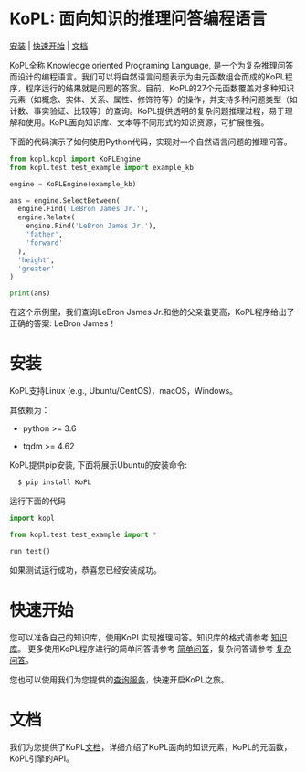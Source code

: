 # KoPL: 面向知识的推理问答编程语言 

[安装](#安装) | [快速开始](#快速开始) | [文档](#文档)

KoPL全称 Knowledge oriented Programing Language, 是一个为复杂推理问答而设计的编程语言。我们可以将自然语言问题表示为由元函数组合而成的KoPL程序，程序运行的结果就是问题的答案。目前，KoPL的27个元函数覆盖对多种知识元素（如概念、实体、关系、属性、修饰符等）的操作，并支持多种问题类型（如计数、事实验证、比较等）的查询。KoPL提供透明的复杂问题推理过程，易于理解和使用。KoPL面向知识库、文本等不同形式的知识资源，可扩展性强。

下面的代码演示了如何使用Python代码，实现对一个自然语言问题的推理问答。

```python
from kopl.kopl import KoPLEngine
from kopl.test.test_example import example_kb

engine = KoPLEngine(example_kb)

ans = engine.SelectBetween(
  engine.Find('LeBron James Jr.'),
  engine.Relate(
    engine.Find('LeBron James Jr.'),
    'father',
    'forward'
  ),
  'height',
  'greater'
)

print(ans)

```

在这个示例里，我们查询LeBron James Jr.和他的父亲谁更高，KoPL程序给出了正确的答案: LeBron James！

# 安装

KoPL支持Linux (e.g., Ubuntu/CentOS)，macOS，Windows。

其依赖为：

* python >= 3.6

* tqdm >= 4.62


KoPL提供pip安装, 下面将展示Ubuntu的安装命令:

```bash
  $ pip install KoPL
```

运行下面的代码

```python
import kopl

from kopl.test.test_example import *

run_test()
```
如果测试运行成功，恭喜您已经安装成功。

# 快速开始
您可以准备自己的知识库，使用KoPL实现推理问答。知识库的格式请参考 [知识库](http://166.111.68.66:33080/doc/4_helloworld.html#id1)。
更多使用KoPL程序进行的简单问答请参考 [简单问答](http://166.111.68.66:33080/doc/5_example.html#id2)，复杂问答请参考 [复杂问答](http://166.111.68.66:33080/doc/5_example.html#id8)。

您也可以使用我们为您提供的[查询服务](http://166.111.68.66:33080/queryService)，快速开启KoPL之旅。

# 文档
我们为您提供了KoPL[文档](http://166.111.68.66:33080/doc/index.html)，详细介绍了KoPL面向的知识元素，KoPL的元函数，KoPL引擎的API。
